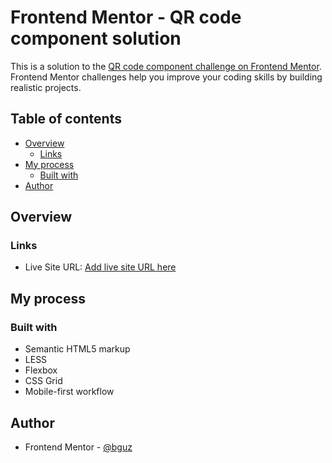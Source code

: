 # Frontend Mentor - QR code component solution

This is a solution to the [QR code component challenge on Frontend Mentor](https://www.frontendmentor.io/challenges/qr-code-component-iux_sIO_H). Frontend Mentor challenges help you improve your coding skills by building realistic projects. 

## Table of contents

- [Overview](#overview)
  - [Links](#links)
- [My process](#my-process)
  - [Built with](#built-with)
- [Author](#author)

## Overview

### Links
- Live Site URL: [Add live site URL here](https://your-live-site-url.com)

## My process

### Built with

- Semantic HTML5 markup
- LESS
- Flexbox
- CSS Grid
- Mobile-first workflow

## Author

- Frontend Mentor - [@bguz](https://www.frontendmentor.io/profile/bguz)


